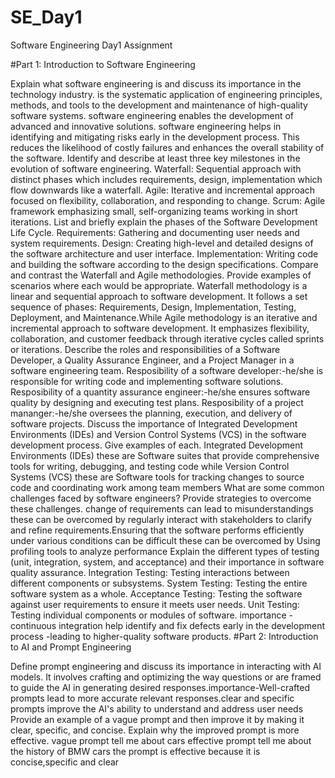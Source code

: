 # SE_Day1
Software Engineering Day1 Assignment

#Part 1: Introduction to Software Engineering

Explain what software engineering is and discuss its importance in the technology industry.
   is the systematic application of engineering principles, methods, and tools to the development and maintenance of high-quality software systems.
software engineering enables the development of advanced and innovative solutions.
software engineering helps in identifying and mitigating risks early in the development process. This reduces the likelihood of costly failures and enhances the overall stability of the software.
Identify and describe at least three key milestones in the evolution of software engineering.
  Waterfall: Sequential approach with distinct phases which includes requirements, design, implementation which flow downwards like a waterfall.
  Agile: Iterative and incremental approach focused on flexibility, collaboration, and responding to change.
  Scrum: Agile framework emphasizing small, self-organizing teams working in short iterations.
List and briefly explain the phases of the Software Development Life Cycle.
  Requirements: Gathering and documenting user needs and system requirements.
  Design: Creating high-level and detailed designs of the software architecture and user interface.
  Implementation: Writing code and building the software according to the design specifications.
Compare and contrast the Waterfall and Agile methodologies. Provide examples of scenarios where each would be appropriate.
  Waterfall methodology is a linear and sequential approach to software development. It follows a set sequence of phases: Requirements, Design, Implementation, Testing, Deployment, and 
Maintenance.While Agile methodology is an iterative and incremental approach to software development. It emphasizes flexibility, collaboration, and customer feedback through iterative 
 cycles called sprints or iterations.
Describe the roles and responsibilities of a Software Developer, a Quality Assurance Engineer, and a Project Manager in a software engineering team.
  Resposibility of a software developer:-he/she is responsible for writing code and implementing software solutions.
  Resposibility of a quantity assurance engineer:-he/she ensures software quality by designing and executing test plans.
  Resposibility of a project mananger:-he/she oversees the planning, execution, and delivery of software projects.
Discuss the importance of Integrated Development Environments (IDEs) and Version Control Systems (VCS) in the software development process. Give examples of each.
  Integrated Development Environments (IDEs) these are Software suites that provide comprehensive tools for writing, debugging, and testing code while Version Control Systems (VCS) these 
  are Software tools for tracking changes to source code and coordinating work among team members
What are some common challenges faced by software engineers? Provide strategies to overcome these challenges.
change of requirements can lead to misunderstandings these can be overcomed by regularly interact with stakeholders to clarify and refine requirements.Ensuring that the software performs efficiently under various conditions can be difficult these can be overcomed by Using profiling tools to analyze performance
Explain the different types of testing (unit, integration, system, and acceptance) and their importance in software quality assurance.
  Integration Testing: Testing interactions between different components or subsystems.
  System Testing: Testing the entire software system as a whole.
  Acceptance Testing: Testing the software against user requirements to ensure it meets user needs.
  Unit Testing: Testing individual components or modules of software.
importance -continuous integration help identify and fix defects early in the development process
          -leading to higher-quality software products.
#Part 2: Introduction to AI and Prompt Engineering

Define prompt engineering and discuss its importance in interacting with AI models.
It involves crafting and optimizing the way questions or are framed to guide the AI in generating desired responses.importance-Well-crafted prompts lead to more accurate relevant responses.clear and specific prompts improve the AI's ability to understand and address user needs
Provide an example of a vague prompt and then improve it by making it clear, specific, and concise. Explain why the improved prompt is more effective.
vague prompt tell me about cars effective prompt tell me about the history of BMW cars the prompt is effective because it is concise,specific and clear
